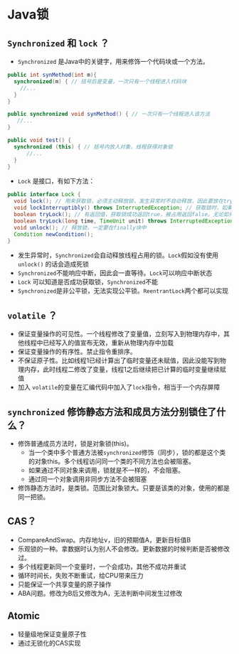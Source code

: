 # Java锁

## `Synchronized` 和 `lock` ？

- `Synchronized` 是Java中的关键字，用来修饰一个代码块或一个方法。

```java
public int synMethod(int m){
  synchronized(m) { // 括号后是变量，一次只有一个线程进入代码块
    //...
  }
}

public synchronized void synMethod() { // 一次只有一个线程进入该方法
   //...
}

public void test() { 
  synchronized (this) { // 括号内放入对象，线程获得对象锁
      //...
  }
}
```

- `Lock` 是接口，有如下方法：

```java
public interface Lock {
  void lock(); // 用来获取锁，必须主动释放锁，发生异常时不自动释放，因此要放在try catch中，释放锁放在finally中，防止死锁
  void lockInterruptibly() throws InterruptedException; // 获取锁时，如果锁被占用，可以响应中断状态
  boolean tryLock(); // 有返回值，获取锁成功返回true，被占用返回false。无论如何立即返回，拿不到锁不会一直等待
  boolean tryLock(long time, TimeUnit unit) throws InterruptedException; // 类似tryLock，等待时间内获取到锁返回true，超时返回false
  void unlock(); // 释放锁，一定要在finally块中
  Condition newCondition();
}
```

- 发生异常时，`Synchronized`会自动释放线程占用的锁。`Lock`假如没有使用 `unlock()` 的话会造成死锁
- `Synchronized`不能响应中断，因此会一直等待。`Lock`可以响应中断状态
- `Lock` 可以知道是否成功获取锁，`Synchronized`不能
- `Synchronized`是非公平锁，无法实现公平锁。`ReentrantLock`两个都可以实现

## `volatile` ？

- 保证变量操作的可见性。一个线程修改了变量值，立刻写入到物理内存中，其他线程中已经写入的值宣布无效，重新从物理内存中加载
- 保证变量操作的有序性。禁止指令重排序。
- 不保证原子性。比如线程1已经计算出了临时变量还未赋值，因此没能写到物理内存，此时线程二修改了变量，线程1之后继续把已计算的临时变量继续赋值
- 加入 `volatile`的变量在汇编代码中加入了`lock`指令，相当于一个内存屏障

## `synchronized` 修饰静态方法和成员方法分别锁住了什么？

- 修饰普通成员方法时，锁是对象锁(this)。
  - 当一个类中多个普通方法被`synchronized`修饰（同步），锁的都是这个类的对象this。多个线程访问同一个类的不同方法也会被阻塞。
  - 如果通过不同对象来调用，锁就是不一样的，不会阻塞。
  - 通过同一个对象调用非同步方法不会被阻塞
- 修饰静态方法时，是类锁。范围比对象锁大。只要是该类的对象，使用的都是同一把锁。

## CAS？

- CompareAndSwap。内存地址v，旧的预期值A，更新目标值B
- 乐观锁的一种。拿数据时认为别人不会修改。更新数据的时候判断是否被修改过。
- 多个线程更新同一个变量时，一个会成功，其他不成功并重试
- 循环时间长，失败不断重试，给CPU带来压力
- 只能保证一个共享变量的原子操作
- ABA问题。修改为B后又修改为A，无法判断中间发生过修改

## Atomic

- 轻量级地保证变量原子性
- 通过无锁化的CAS实现